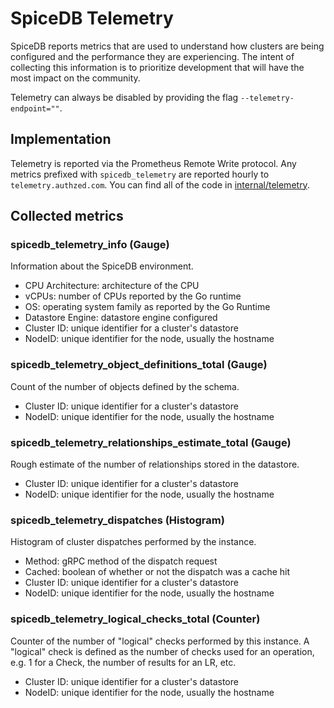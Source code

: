 # SpiceDB Telemetry

SpiceDB reports metrics that are used to understand how clusters are being configured and the performance they are experiencing.
The intent of collecting this information is to prioritize development that will have the most impact on the community.

Telemetry can always be disabled by providing the flag `--telemetry-endpoint=""`.

## Implementation

Telemetry is reported via the Prometheus Remote Write protocol.
Any metrics prefixed with `spicedb_telemetry` are reported hourly to `telemetry.authzed.com`.
You can find all of the code in [internal/telemetry][telemetry-package].

[telemetry-package]: https://github.com/authzed/spicedb/tree/main/internal/telemetry

## Collected metrics

### spicedb_telemetry_info (Gauge)

Information about the SpiceDB environment.

- CPU Architecture: architecture of the CPU
- vCPUs: number of CPUs reported by the Go runtime
- OS: operating system family as reported by the Go Runtime
- Datastore Engine: datastore engine configured
- Cluster ID: unique identifier for a cluster's datastore
- NodeID: unique identifier for the node, usually the hostname

### spicedb_telemetry_object_definitions_total (Gauge)

Count of the number of objects defined by the schema.

- Cluster ID: unique identifier for a cluster's datastore
- NodeID: unique identifier for the node, usually the hostname

### spicedb_telemetry_relationships_estimate_total (Gauge)

Rough estimate of the number of relationships stored in the datastore.

- Cluster ID: unique identifier for a cluster's datastore
- NodeID: unique identifier for the node, usually the hostname

### spicedb_telemetry_dispatches (Histogram)

Histogram of cluster dispatches performed by the instance.

- Method: gRPC method of the dispatch request
- Cached: boolean of whether or not the dispatch was a cache hit
- Cluster ID: unique identifier for a cluster's datastore
- NodeID: unique identifier for the node, usually the hostname

### spicedb_telemetry_logical_checks_total (Counter)

Counter of the number of "logical" checks performed by this instance.
A "logical" check is defined as the number of checks used for an operation,
e.g. 1 for a Check, the number of results for an LR, etc.

- Cluster ID: unique identifier for a cluster's datastore
- NodeID: unique identifier for the node, usually the hostname
